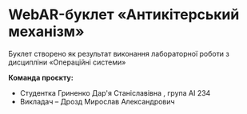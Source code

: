 # WebAR-буклет «Антикітерський механізм»
 Буклет створено як результат виконання лабораторної роботи з дисципліни
«Операційні системи»

**Команда проєкту:**
- Cтудентка Гриненко Дар'я Станіславівна , група АІ 234
- Викладач – Дрозд Мирослав Александрович
